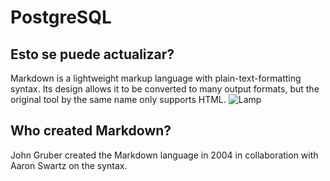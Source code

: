 # PostgreSQL

## Esto se puede actualizar?

<!-- notecardId: 1691015481652 -->


Markdown is a lightweight markup language with plain-text-formatting syntax.
Its design allows it to be converted to many output formats,
but the original tool by the same name only supports HTML.
<img src="https://media.giphy.com/media/WzR8zb0PN6bUmfz4DW/giphy.gif" alt="Lamp">

## Who created Markdown?

<!-- notecardId: 1691015481727 -->


John Gruber created the Markdown language in 2004 in collaboration with
Aaron Swartz on the syntax.